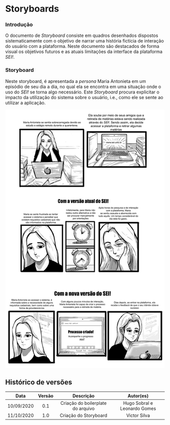 # Storyboards

### Introdução

O documento de _Storyboard_ consiste em quadros desenhados dispostos sistematicamente com o objetivo de narrar uma história fictícia de interação do usuário com a plataforma. Neste documento são destacados de forma visual os objetivos futuros e as atuais limitações da interface da plataforma _SEI!_.

### Storyboard

Neste storyboard, é apresentada a _persona_ Maria Antonieta em um episódio de seu dia a dia, no qual ela se encontra em uma situação onde o uso do _SEI!_ se torna algo necessário. Este _Storyboard_ procura explicitar o impacto da utilização do sistema sobre o usuário, i.e., como ele se sente ao utilizar a aplicação.

![Storyboard](../assets/images/storyboard/storyboard.png)

## Histórico de versões

|    Data    | Versão |             Descrição             |          Autor(es)           |
| :--------: | :----: | :-------------------------------: | :--------------------------: |
| 10/09/2020 |  0.1   | Criação do boilerplate do arquivo | Hugo Sobral e Leonardo Gomes |
| 11/10/2020 |  1.0   |       Criação do Storyboard       |         Victor Silva         |
